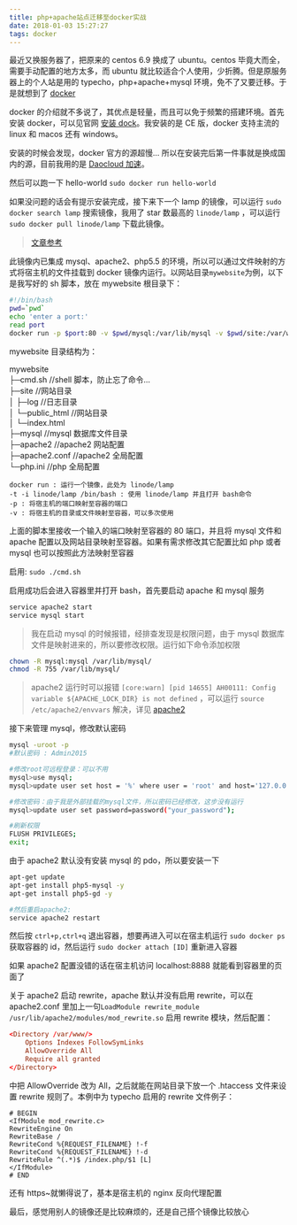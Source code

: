 ```yaml
---
title: php+apache站点迁移至docker实战
date: 2018-01-03 15:27:27
tags: docker
---
```


最近又换服务器了，把原来的 centos 6.9 换成了 ubuntu。centos 毕竟大而全，需要手动配置的地方太多，而 ubuntu 就比较适合个人使用，少折腾。但是原服务器上的个人站是用的 typecho，php+apache+mysql 环境，免不了又要迁移。于是就想到了 [docker](https://www.docker.com/)

docker 的介绍就不多说了，其优点是轻量，而且可以免于频繁的搭建环境。首先安装 docker，可以见官网 [安装 dock](https://docs.docker.com/engine/installation/#time-based-release-schedule)。我安装的是 CE 版，docker 支持主流的 linux 和 macos 还有 windows。

安装的时候会发现，docker 官方的源超慢... 所以在安装完后第一件事就是换成国内的源，目前我用的是 [Daocloud 加速](http://www.daocloud.io/mirror)。

然后可以跑一下 hello-world `sudo docker run hello-world`

如果没问题的话会有提示安装完成，接下来下一个 lamp 的镜像，可以运行 `sudo docker search lamp` 搜索镜像，我用了 star 数最高的 `linode/lamp` ，可以运行 `sudo docker pull linode/lamp` 下载此镜像。

> [文章参考](http://blog.csdn.net/MasonQAQ/article/details/78048112?locationNum=5&fps=1)

此镜像内已集成 mysql、apache2、php5.5 的环境，所以可以通过文件映射的方式将宿主机的文件挂载到 docker 镜像内运行。以网站目录`mywebsite`为例，以下是我写好的 sh 脚本，放在 mywebsite 根目录下：

```bash
#!/bin/bash
pwd=`pwd`
echo 'enter a port:'
read port
docker run -p $port:80 -v $pwd/mysql:/var/lib/mysql -v $pwd/site:/var/www/site -v $pwd/apache2:/etc/apache2/sites-enabled -v $pwd/apache2:/etc/apache2/sites-available -v $pwd/apache2.conf:/etc/apache2/apache2.conf -t -i linode/lamp /bin/bash
```

mywebsite 目录结构为：

mywebsite</br>
├─cmd.sh //shell 脚本，防止忘了命令...</br>
├─site //网站目录</br>
│ ├─log //日志目录</br>
│ └─public_html //网站目录</br>
│ └─index.html</br>
├─mysql //mysql 数据库文件目录</br>
├─apache2 //apache2 网站配置</br>
├─apache2.conf //apache2 全局配置</br>
└─php.ini //php 全局配置</br>

```
docker run : 运行一个镜像，此处为 linode/lamp
-t -i linode/lamp /bin/bash : 使用 linode/lamp 并且打开 bash命令
-p : 将宿主机的端口映射至容器的端口
-v : 将宿主机的目录或文件映射至容器，可以多次使用
```

上面的脚本里接收一个输入的端口映射至容器的 80 端口，并且将 mysql 文件和 apache 配置以及网站目录映射至容器。如果有需求修改其它配置比如 php 或者 mysql 也可以按照此方法映射至容器

启用: `sudo ./cmd.sh`

启用成功后会进入容器里并打开 bash，首先要启动 apache 和 mysql 服务

```bash
service apache2 start
service mysql start
```

> 我在启动 mysql 的时候报错，经排查发现是权限问题，由于 mysql 数据库文件是映射进来的，所以要修改权限。运行如下命令添加权限

```bash
chown -R mysql:mysql /var/lib/mysql/
chmod -R 755 /var/lib/mysql/
```

> apache2 运行时可以报错 `[core:warn] [pid 14655] AH00111: Config variable ${APACHE_LOCK_DIR} is not defined` ，可以运行 `source /etc/apache2/envvars` 解决，详见 [apache2](http://serverfault.com/questions/558283/apache2-config-variable-is-not-defined)

接下来管理 mysql，修改默认密码

```bash
mysql -uroot -p
#默认密码 : Admin2015

#修改root可远程登录：可以不用
mysql>use mysql;
mysql>update user set host = '%' where user = 'root' and host='127.0.0.1';

#修改密码：由于我是外部挂载的mysql文件，所以密码已经修改，这步没有运行
mysql>update user set password=password("your_password");

#刷新权限
FLUSH PRIVILEGES;
exit;
```

由于 apache2 默认没有安装 mysql 的 pdo，所以要安装一下

```bash
apt-get update
apt-get install php5-mysql -y
apt-get install php5-gd -y

#然后重启apache2:
service apache2 restart
```

然后按 `ctrl+p,ctrl+q` 退出容器，想要再进入可以在宿主机运行 `sudo docker ps` 获取容器的 id，然后运行 `sudo docker attach [ID]` 重新进入容器

如果 apache2 配置没错的话在宿主机访问 localhost:8888 就能看到容器里的页面了

关于 apache2 启动 rewrite，apache 默认并没有启用 rewrite，可以在 apache2.conf 里加上一句`LoadModule rewrite_module /usr/lib/apache2/modules/mod_rewrite.so` 启用 rewrite 模块，然后配置：

```conf
<Directory /var/www/>
	Options Indexes FollowSymLinks
	AllowOverride All
	Require all granted
</Directory>
```

中把 AllowOverride 改为 All，之后就能在网站目录下放一个 .htaccess 文件来设置 rewrite 规则了。本例中为 typecho 启用的 rewrite 文件例子：

```
# BEGIN
<IfModule mod_rewrite.c>
RewriteEngine On
RewriteBase /
RewriteCond %{REQUEST_FILENAME} !-f
RewriteCond %{REQUEST_FILENAME} !-d
RewriteRule ^(.*)$ /index.php/$1 [L]
</IfModule>
# END
```

还有 https~就懒得说了，基本是宿主机的 nginx 反向代理配置

最后，感觉用别人的镜像还是比较麻烦的，还是自己搭个镜像比较放心
